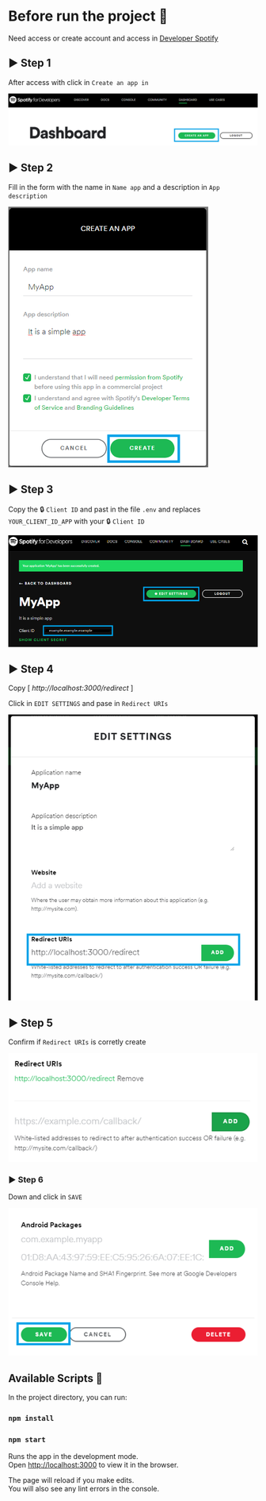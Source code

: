 # Before run the project :rocket:
Need access or create account and access in [Developer Spotify](https://developer.spotify.com/dashboard/) 


## :arrow_forward: Step 1

After access with click in `Create an app in`

![Create App](https://github.com/Eriold/images/blob/master/spotify/Dashboard-create-an-app.png)


## :arrow_forward: Step 2 

Fill in the form with the name in `Name app` and a description in `App description`

![Create App form](https://github.com/Eriold/images/blob/master/spotify/Dashboard-create-an-app-form.png)


## :arrow_forward: Step 3

Copy the :lock: `Client ID` and past in the file `.env` and replaces `YOUR_CLIENT_ID_APP` with your :lock: `Client ID`

![Create App form](https://github.com/Eriold/images/blob/master/spotify/Dashboard-app.png)


## :arrow_forward: Step 4

Copy [ *http://localhost:3000/redirect* ] 

Click in `EDIT SETTINGS` and pase in `Redirect URIs`

![Settings App form](https://github.com/Eriold/images/blob/master/spotify/Dashboard-app-settings.png)


## :arrow_forward: Step 5

Confirm if  `Redirect URIs` is corretly create

![Settings App added](https://github.com/Eriold/images/blob/master/spotify/Dashboard-app-settings-add-ok.png)


### :arrow_forward: Step 6

Down and click in `SAVE`

![Settings App added](https://github.com/Eriold/images/blob/master/spotify/Dashboard-app-settings-save.png)


## Available Scripts :rocket:

In the project directory, you can run:

### `npm install`
### `npm start`

Runs the app in the development mode.\
Open [http://localhost:3000](http://localhost:3000) to view it in the browser.

The page will reload if you make edits.\
You will also see any lint errors in the console.

